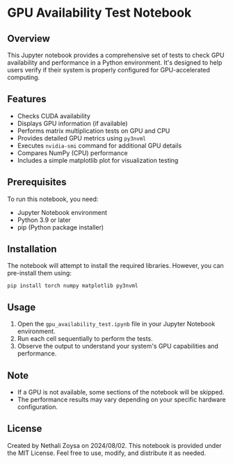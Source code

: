 # GPU Availability Test Notebook

## Overview

This Jupyter notebook provides a comprehensive set of tests to check GPU availability and performance in a Python environment. It's designed to help users verify if their system is properly configured for GPU-accelerated computing.

## Features

- Checks CUDA availability
- Displays GPU information (if available)
- Performs matrix multiplication tests on GPU and CPU
- Provides detailed GPU metrics using `py3nvml`
- Executes `nvidia-smi` command for additional GPU details
- Compares NumPy (CPU) performance
- Includes a simple matplotlib plot for visualization testing

## Prerequisites

To run this notebook, you need:

- Jupyter Notebook environment
- Python 3.9 or later
- pip (Python package installer)

## Installation

The notebook will attempt to install the required libraries. However, you can pre-install them using:

```
pip install torch numpy matplotlib py3nvml
```

## Usage

1. Open the `gpu_availability_test.ipynb` file in your Jupyter Notebook environment.
2. Run each cell sequentially to perform the tests.
3. Observe the output to understand your system's GPU capabilities and performance.

## Note

- If a GPU is not available, some sections of the notebook will be skipped.
- The performance results may vary depending on your specific hardware configuration.

## License

Created by Nethali Zoysa on 2024/08/02. This notebook is provided under the MIT License. Feel free to use, modify, and distribute it as needed.
